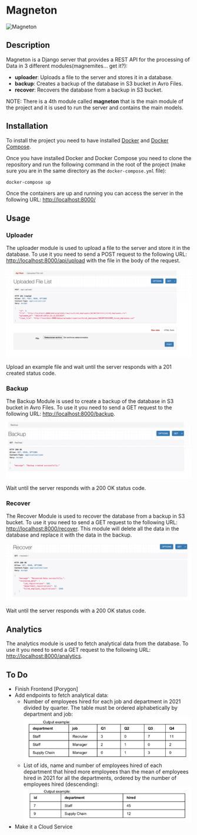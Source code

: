 # Magneton

![Magneton](https://archives.bulbagarden.net/media/upload/9/9f/Pokedex_Image_Magneton_SV.png)

## Description
Magneton is a Django server that provides a REST API for the processing of Data in 3 different modules(magnemites... get it?):
- **uploader**: Uploads a file to the server and stores it in a database.
- **backup**: Creates a backup of the database in S3 bucket in Avro Files.
- **recover**: Recovers the database from a backup in S3 bucket.

NOTE: There is a 4th module called **magneton** that is the main module of the project and it is used to run the server and contains the main models.

## Installation

To install the project you need to have installed [Docker](https://docs.docker.com/get-docker/) and [Docker Compose](https://docs.docker.com/compose/install/).

Once you have installed Docker and Docker Compose you need to clone the repository and run the following command in the root of the project (make sure you are in the same directory as the `docker-compose.yml` file):

```bash
docker-compose up
```

Once the containers are up and running you can access the server in the following URL: [http://localhost:8000/](http://localhost:8000/)

## Usage
### Uploader
The uploader module is used to upload a file to the server and store it in the database. To use it you need to send a POST request to the following URL: [http://localhost:8000/api/upload](http://localhost:8000/api/upload) with the file in the body of the request.

![img.png](util_images/img.png)

Upload an example file and wait until the server responds with a 201 created status code.

### Backup
The Backup Module is used to create a backup of the database in S3 bucket in Avro Files. To use it you need to send a GET request to the following URL: [http://localhost:8000/backup](http://localhost:8000/backup).

![img.png](util_images/img_backup.png)

Wait until the server responds with a 200 OK status code.

### Recover
The Recover Module is used to recover the database from a backup in S3 bucket. To use it you need to send a GET request to the following URL: [http://localhost:8000/recover](http://localhost:8000/recover).
This module will delete all the data in the database and replace it with the data in the backup.

![img.png](util_images/img_recover.png)

Wait until the server responds with a 200 OK status code.

## Analytics
The analytics module is used to fetch analytical data from the database. To use it you need to send a GET request to the following URL: [http://localhost:8000/analytics](http://localhost:8000/analytics).
## To Do
- Finish Frontend [Porygon]
- Add endpoints to fetch analytical data:
  - Number of employees hired for each job and department in 2021 divided by quarter. The
table must be ordered alphabetically by department and job:
  ![img.png](util_images/ch2_example1.png)
  - List of ids, name and number of employees hired of each department that hired more
employees than the mean of employees hired in 2021 for all the departments, ordered
by the number of employees hired (descending):
  ![img.png](util_images/ch2_example2.png)
- Make it a Cloud Service

